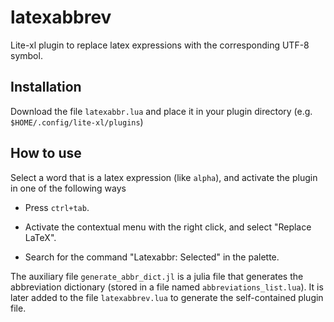 # latexabbrev
Lite-xl plugin to replace latex expressions with the corresponding UTF-8 symbol.

## Installation
Download the file `latexabbr.lua` and place it in your plugin directory (e.g. `$HOME/.config/lite-xl/plugins`)

## How to use

Select a word that is a latex expression (like `alpha`), and activate the plugin in one of the following ways

- Press `ctrl+tab`.

- Activate the contextual menu with the right click, and select "Replace LaTeX".

- Search for the command "Latexabbr: Selected" in the palette.

The auxiliary file `generate_abbr_dict.jl` is a julia file that generates the abbreviation dictionary
(stored in a file named `abbreviations_list.lua`). It is later added to the file `latexabbrev.lua` to generate
the self-contained plugin file.
